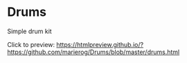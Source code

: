 # Drums
Simple drum kit


Click to preview:
https://htmlpreview.github.io/?https://github.com/marierog/Drums/blob/master/drums.html
